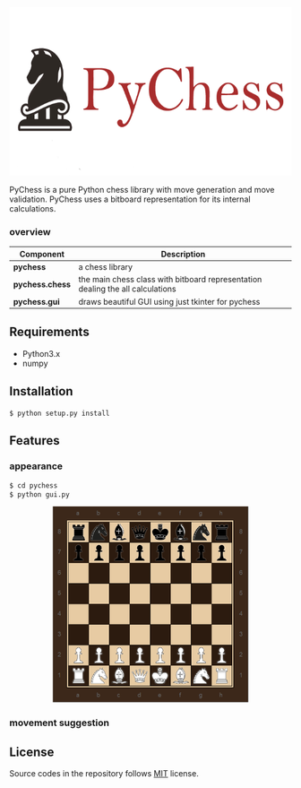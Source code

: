 <p align="center">
  <img src="assets/logo.png" height="300"/>
</p>

PyChess is a pure Python chess library with move generation and move validation.
PyChess uses a bitboard representation for its internal calculations.

### overview

| Component | Description |
| ---- | --- |
| **pychess** | a chess library |
| **pychess.chess** | the main chess class with bitboard representation dealing the all calculations |
| **pychess.gui** | draws beautiful GUI using just tkinter for pychess |

## Requirements

* Python3.x
* numpy

## Installation
```
$ python setup.py install
```

## Features

### appearance

```
$ cd pychess
$ python gui.py
```

<p align="center">
  <img src="assets/chess.PNG" height="350"/>
</p>

### movement suggestion



## License

Source codes in the repository follows [MIT](http://www.opensource.org/licenses/MIT) license.
